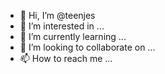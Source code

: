 - 👋 Hi, I’m @teenjes
- 👀 I’m interested in ...
- 🌱 I’m currently learning ...
- 💞️ I’m looking to collaborate on ...
- 📫 How to reach me ...

<!---
teenjes/teenjes is a ✨ special ✨ repository because its `README.md` (this file) appears on your GitHub profile.
You can click the Preview link to take a look at your changes.
--->
